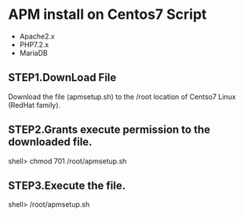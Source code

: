 # APM install on Centos7 Script

- Apache2.x
- PHP7.2.x
- MariaDB

## STEP1.DownLoad File

Download the file \(apmsetup.sh\) to the /root location of Centso7 Linux \(RedHat family\).

## STEP2.Grants execute permission to the downloaded file.

shell&gt; chmod 701 /root/apmsetup.sh

## STEP3.Execute the file.

shell&gt; /root/apmsetup.sh

